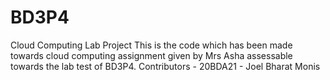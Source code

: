 # BD3P4
Cloud Computing Lab Project
This is the code which has been made towards cloud computing assignment given by Mrs Asha assessable towards the lab test of BD3P4.
Contributors - 20BDA21 - Joel Bharat Monis
